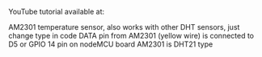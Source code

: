 

YouTube tutorial available at:

AM2301 temperature sensor, also works with other DHT sensors, just change type in code 
DATA pin from AM2301 (yellow wire) is connected to D5 or GPIO 14 pin on nodeMCU board 
AM2301 is DHT21 type
